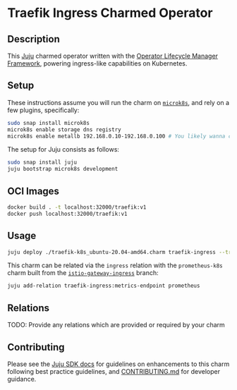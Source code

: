 # Traefik Ingress Charmed Operator

## Description

This [Juju](https://juju.is) charmed operator written with the [Operator Lifecycle Manager Framework](https://juju.is/docs/olm), powering ingress-like capabilities on Kubernetes.

## Setup

These instructions assume you will run the charm on [`microk8s`](https://microk8s.io), and rely on a few plugins, specifically:

```sh
sudo snap install microk8s
microk8s enable storage dns registry
microk8s enable metallb 192.168.0.10-192.168.0.100 # You likely wanna change these IP ranges
```

The setup for Juju consists as follows:

```sh
sudo snap install juju
juju bootstrap microk8s development
```

## OCI Images

```sh
docker build . -t localhost:32000/traefik:v1
docker push localhost:32000/traefik:v1
```

## Usage

```sh
juju deploy ./traefik-k8s_ubuntu-20.04-amd64.charm traefik-ingress --trust --resource traefik-image=localhost:32000/traefik:v1
```

This charm can be related via the `ingress` relation with the `prometheus-k8s` charm built from the [`istio-gateway-ingress`](https://github.com/canonical/prometheus-k8s-operator/tree/istio-gateway-ingress) branch:

```sh
juju add-relation traefik-ingress:metrics-endpoint prometheus
```

## Relations

TODO: Provide any relations which are provided or required by your charm

## Contributing

<!-- TEMPLATE-TODO: Change this URL to be the full Github path to CONTRIBUTING.md-->

Please see the [Juju SDK docs](https://juju.is/docs/sdk) for guidelines on enhancements to this charm following best practice guidelines, and [CONTRIBUTING.md](./CONTRIBUTING.md) for developer guidance.
